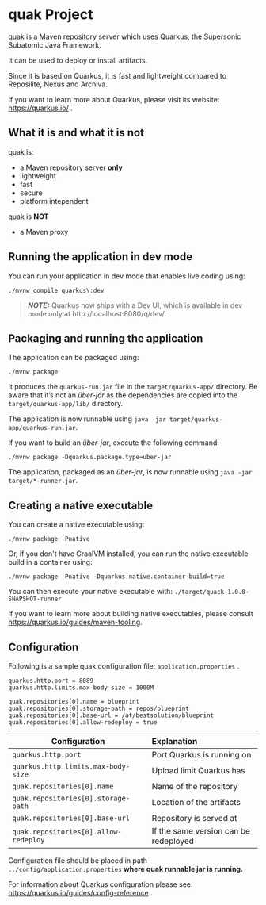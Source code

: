 # quak Project

quak is a Maven repository server which uses Quarkus, the Supersonic Subatomic Java Framework. 

It can be used to deploy or install artifacts. 

Since it is based on Quarkus, it is fast and lightweight compared to Reposilite, Nexus and Archiva. 

If you want to learn more about Quarkus, please visit its website: https://quarkus.io/ .

## What it is and what it is not

quak is:
 - a Maven repository server **only**
 - lightweight
 - fast
 - secure
 - platform intependent

quak is **NOT**
 - a Maven proxy
	

## Running the application in dev mode

You can run your application in dev mode that enables live coding using:
```shell script
./mvnw compile quarkus\:dev
```

> **_NOTE:_**  Quarkus now ships with a Dev UI, which is available in dev mode only at http://localhost:8080/q/dev/.

## Packaging and running the application

The application can be packaged using:
```shell script
./mvnw package
```
It produces the `quarkus-run.jar` file in the `target/quarkus-app/` directory.
Be aware that it’s not an _über-jar_ as the dependencies are copied into the `target/quarkus-app/lib/` directory.

The application is now runnable using `java -jar target/quarkus-app/quarkus-run.jar`.

If you want to build an _über-jar_, execute the following command:
```shell script
./mvnw package -Dquarkus.package.type=uber-jar
```

The application, packaged as an _über-jar_, is now runnable using `java -jar target/*-runner.jar`.

## Creating a native executable

You can create a native executable using: 
```shell script
./mvnw package -Pnative
```

Or, if you don't have GraalVM installed, you can run the native executable build in a container using: 
```shell script
./mvnw package -Pnative -Dquarkus.native.container-build=true
```

You can then execute your native executable with: `./target/quack-1.0.0-SNAPSHOT-runner`

If you want to learn more about building native executables, please consult https://quarkus.io/guides/maven-tooling.

## Configuration


Following is a sample quak configuration file: `application.properties` . 

```
quarkus.http.port = 8089
quarkus.http.limits.max-body-size = 1000M

quak.repositories[0].name = blueprint
quak.repositories[0].storage-path = repos/blueprint
quak.repositories[0].base-url = /at/bestsolution/blueprint
quak.repositories[0].allow-redeploy = true
```

| Configuration | Explanation |
|-----------------|:-------------|
| `quarkus.http.port` 						| Port Quarkus is running on |
| `quarkus.http.limits.max-body-size`     	| Upload limit Quarkus has |
| `quak.repositories[0].name`    			| Name of the repository |
| `quak.repositories[0].storage-path`    	| Location of the artifacts |
| `quak.repositories[0].base-url`    		| Repository is served at |
| `quak.repositories[0].allow-redeploy`    	| If the same version can be redeployed  |


Configuration file should be placed in path `../config/application.properties` **where quak runnable jar is running.**


For information about Quarkus configuration please see: https://quarkus.io/guides/config-reference .
